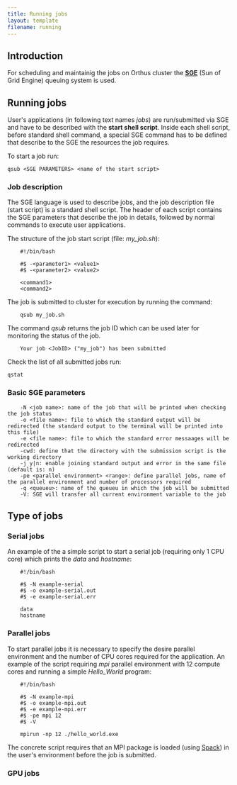 ```yaml
---
title: Running jobs
layout: template
filename: running
---
```


## Introduction

For scheduling and maintainig the jobs on Orthus cluster the **[SGE](http://star.mit.edu/cluster/docs/0.93.3/guides/sge.html)** (Sun of Grid Engine) queuing system is used. 

## Running jobs

User's applications (in following text names *jobs*) are run/submitted via SGE and have to be described with the **start shell script**. Inside each shell script, before standard shell command, a special SGE command has to be defined that describe to the SGE the resources the job requires.

To start a job run:

    qsub <SGE PARAMETERS> <name of the start script>

### Job description

The SGE language is used to describe jobs, and the job description file (start script) is a standard shell script. The header of each script contains the SGE parameters that describe the job in details, followed by normal commands to execute user applications.

The structure of the job start script (file: _my_job.sh_):
```
    #!/bin/bash

    #$ -<parameter1> <value1>
    #$ -<parameter2> <value2>

    <command1>
    <command2>
```

The job is submitted to cluster for execution by running the command:

```
    qsub my_job.sh
```

The command _qsub_ returns the job ID which can be used later for monitoring the status of the job.
```
    Your job <JobID> ("my_job") has been submitted
```

Check the list of all submitted jobs run:
```
qstat
```


### Basic SGE parameters
```
    -N <job name>: name of the job that will be printed when checking the job status
    -o <file name>: file to which the standard output will be redirected (the standard output to the terminal will be printed into this file)
    -e <file name>: file to which the standard error messaages will be redirected
    -cwd: define that the directory with the submission script is the working directory
    -j y|n: enable joining standard output and error in the same file (default is: n)
    -pe <parallel environment> <range>: define parallel jobs, name of the parallel environment and number of processors required
    -q <queueu>: name of the queueu in which the job will be submitted
    -V: SGE will transfer all current environment variable to the job
```

## Type of jobs

### Serial jobs

An example of the a simple script to start a serial job (requiring only 1 CPU core) which prints the _data_ and _hostname_:
```
    #!/bin/bash

    #$ -N example-serial
    #$ -o example-serial.out
    #$ -e example-serial.err

    data
    hostname
```

### Parallel jobs

To start parallel jobs it is necessary to specify the desire parallel environment and the number of CPU cores required for the application. An example of the script requiring _mpi_ parallel environment with 12 compute cores and running a simple _Hello_World_ program:

```
    #!/bin/bash
    
    #$ -N example-mpi
    #$ -o example-mpi.out
    #$ -e example-mpi.err
    #$ -pe mpi 12
    #$ -V
    
    mpirun -np 12 ./hello_world.exe
```

The concrete script requires that an MPI package is loaded (using [Spack](https://hybridscale.github.io/orthus/applications#loading-and-unloading-packages)) in the user's environment before the job is submitted.

### GPU jobs

